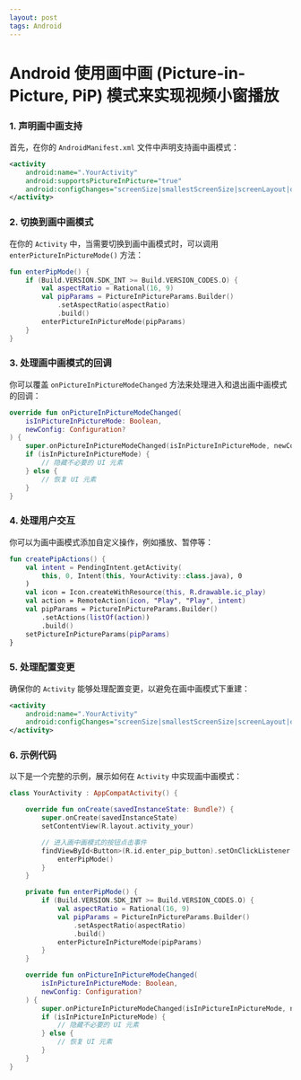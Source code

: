 ```yaml
---
layout: post
tags: Android
---
```


# Android 使用画中画 (Picture-in-Picture, PiP) 模式来实现视频小窗播放

### 1. 声明画中画支持
首先，在你的 `AndroidManifest.xml` 文件中声明支持画中画模式：

```xml
<activity
    android:name=".YourActivity"
    android:supportsPictureInPicture="true"
    android:configChanges="screenSize|smallestScreenSize|screenLayout|orientation">
</activity>
```

### 2. 切换到画中画模式
在你的 `Activity` 中，当需要切换到画中画模式时，可以调用 `enterPictureInPictureMode()` 方法：

```kotlin
fun enterPipMode() {
    if (Build.VERSION.SDK_INT >= Build.VERSION_CODES.O) {
        val aspectRatio = Rational(16, 9)
        val pipParams = PictureInPictureParams.Builder()
            .setAspectRatio(aspectRatio)
            .build()
        enterPictureInPictureMode(pipParams)
    }
}
```

### 3. 处理画中画模式的回调
你可以覆盖 `onPictureInPictureModeChanged` 方法来处理进入和退出画中画模式的回调：

```kotlin
override fun onPictureInPictureModeChanged(
    isInPictureInPictureMode: Boolean,
    newConfig: Configuration?
) {
    super.onPictureInPictureModeChanged(isInPictureInPictureMode, newConfig)
    if (isInPictureInPictureMode) {
        // 隐藏不必要的 UI 元素
    } else {
        // 恢复 UI 元素
    }
}
```

### 4. 处理用户交互
你可以为画中画模式添加自定义操作，例如播放、暂停等：

```kotlin
fun createPipActions() {
    val intent = PendingIntent.getActivity(
        this, 0, Intent(this, YourActivity::class.java), 0
    )
    val icon = Icon.createWithResource(this, R.drawable.ic_play)
    val action = RemoteAction(icon, "Play", "Play", intent)
    val pipParams = PictureInPictureParams.Builder()
        .setActions(listOf(action))
        .build()
    setPictureInPictureParams(pipParams)
}
```

### 5. 处理配置变更
确保你的 `Activity` 能够处理配置变更，以避免在画中画模式下重建：

```xml
<activity
    android:name=".YourActivity"
    android:configChanges="screenSize|smallestScreenSize|screenLayout|orientation">
</activity>
```

### 6. 示例代码
以下是一个完整的示例，展示如何在 `Activity` 中实现画中画模式：

```kotlin
class YourActivity : AppCompatActivity() {

    override fun onCreate(savedInstanceState: Bundle?) {
        super.onCreate(savedInstanceState)
        setContentView(R.layout.activity_your)

        // 进入画中画模式的按钮点击事件
        findViewById<Button>(R.id.enter_pip_button).setOnClickListener {
            enterPipMode()
        }
    }

    private fun enterPipMode() {
        if (Build.VERSION.SDK_INT >= Build.VERSION_CODES.O) {
            val aspectRatio = Rational(16, 9)
            val pipParams = PictureInPictureParams.Builder()
                .setAspectRatio(aspectRatio)
                .build()
            enterPictureInPictureMode(pipParams)
        }
    }

    override fun onPictureInPictureModeChanged(
        isInPictureInPictureMode: Boolean,
        newConfig: Configuration?
    ) {
        super.onPictureInPictureModeChanged(isInPictureInPictureMode, newConfig)
        if (isInPictureInPictureMode) {
            // 隐藏不必要的 UI 元素
        } else {
            // 恢复 UI 元素
        }
    }
}
```
